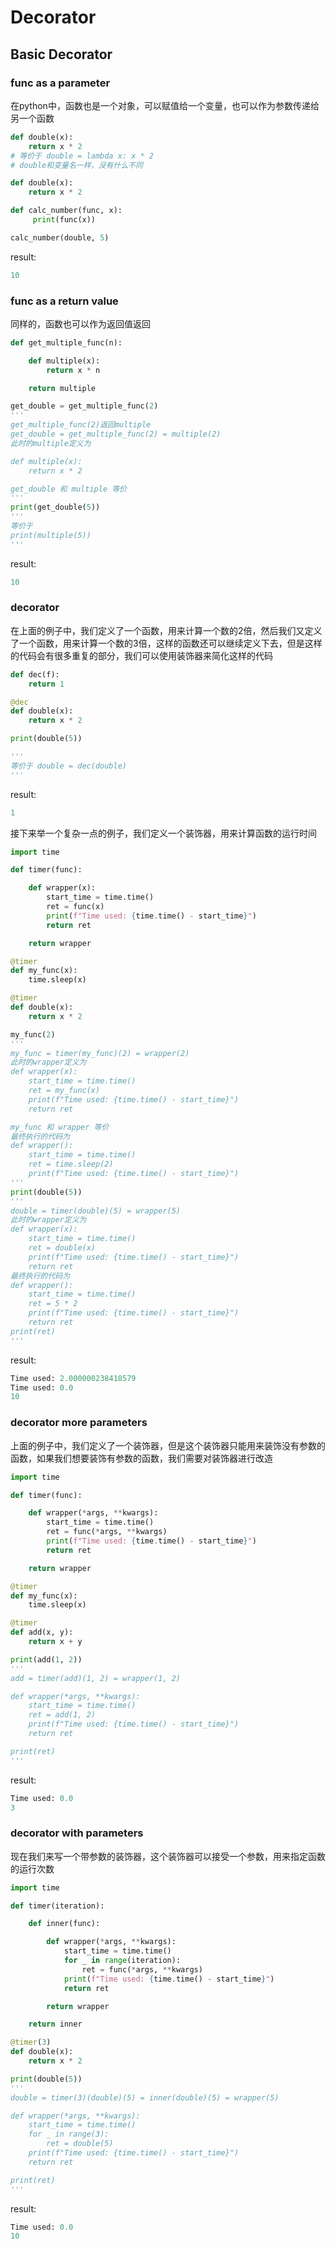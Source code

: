# Decorator

## Basic Decorator

### func as a parameter

在python中，函数也是一个对象，可以赋值给一个变量，也可以作为参数传递给另一个函数
```python
def double(x):
    return x * 2
# 等价于 double = lambda x: x * 2
# double和变量名一样，没有什么不同
```

```python
def double(x):
    return x * 2

def calc_number(func, x):
     print(func(x))

calc_number(double, 5)
```

result:

```python
10
```

### func as a return value

同样的，函数也可以作为返回值返回

```python
def get_multiple_func(n):

    def multiple(x):
        return x * n

    return multiple

get_double = get_multiple_func(2)
'''
get_multiple_func(2)返回multiple
get_double = get_multiple_func(2) = multiple(2)
此时的multiple定义为

def multiple(x):
    return x * 2

get_double 和 multiple 等价
'''
print(get_double(5))
'''
等价于
print(multiple(5))
'''
```

result:

```python
10
```

### decorator

在上面的例子中，我们定义了一个函数，用来计算一个数的2倍，然后我们又定义了一个函数，用来计算一个数的3倍，这样的函数还可以继续定义下去，但是这样的代码会有很多重复的部分，我们可以使用装饰器来简化这样的代码

```python
def dec(f):
    return 1

@dec
def double(x):
    return x * 2

print(double(5))

'''
等价于 double = dec(double)
'''
```

result:

```python
1
```

接下来举一个复杂一点的例子，我们定义一个装饰器，用来计算函数的运行时间

```python
import time

def timer(func):

    def wrapper(x):
        start_time = time.time()
        ret = func(x)
        print(f"Time used: {time.time() - start_time}")
        return ret

    return wrapper

@timer
def my_func(x):
    time.sleep(x)

@timer
def double(x):
    return x * 2

my_func(2)
'''
my_func = timer(my_func)(2) = wrapper(2)
此时的wrapper定义为
def wrapper(x):
    start_time = time.time()
    ret = my_func(x)
    print(f"Time used: {time.time() - start_time}")
    return ret

my_func 和 wrapper 等价
最终执行的代码为
def wrapper():
    start_time = time.time()
    ret = time.sleep(2)
    print(f"Time used: {time.time() - start_time}")
'''
print(double(5))
'''
double = timer(double)(5) = wrapper(5)
此时的wrapper定义为
def wrapper(x):
    start_time = time.time()
    ret = double(x)
    print(f"Time used: {time.time() - start_time}")
    return ret
最终执行的代码为
def wrapper():
    start_time = time.time()
    ret = 5 * 2
    print(f"Time used: {time.time() - start_time}")
    return ret
print(ret)
'''

```

result:

```python
Time used: 2.000000238418579
Time used: 0.0
10
```

### decorator more parameters

上面的例子中，我们定义了一个装饰器，但是这个装饰器只能用来装饰没有参数的函数，如果我们想要装饰有参数的函数，我们需要对装饰器进行改造

```python
import time

def timer(func):

    def wrapper(*args, **kwargs):
        start_time = time.time()
        ret = func(*args, **kwargs)
        print(f"Time used: {time.time() - start_time}")
        return ret

    return wrapper

@timer
def my_func(x):
    time.sleep(x)

@timer
def add(x, y):
    return x + y

print(add(1, 2))
'''
add = timer(add)(1, 2) = wrapper(1, 2)

def wrapper(*args, **kwargs):
    start_time = time.time()
    ret = add(1, 2)
    print(f"Time used: {time.time() - start_time}")
    return ret

print(ret)
'''
```

result:

```python
Time used: 0.0
3
```

### decorator with parameters

现在我们来写一个带参数的装饰器，这个装饰器可以接受一个参数，用来指定函数的运行次数

```python
import time

def timer(iteration):

    def inner(func):

        def wrapper(*args, **kwargs):
            start_time = time.time()
            for _ in range(iteration):
                ret = func(*args, **kwargs)
            print(f"Time used: {time.time() - start_time}")
            return ret

        return wrapper

    return inner

@timer(3)
def double(x):
    return x * 2

print(double(5))
'''
double = timer(3)(double)(5) = inner(double)(5) = wrapper(5)

def wrapper(*args, **kwargs):
    start_time = time.time()
    for _ in range(3):
        ret = double(5)
    print(f"Time used: {time.time() - start_time}")
    return ret

print(ret)
'''
```

result:

```python
Time used: 0.0
10
```




